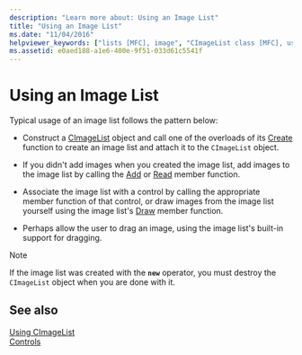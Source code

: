 ```yaml
---
description: "Learn more about: Using an Image List"
title: "Using an Image List"
ms.date: "11/04/2016"
helpviewer_keywords: ["lists [MFC], image", "CImageList class [MFC], using", "image lists [MFC]"]
ms.assetid: e0aed188-a1e6-400e-9f51-033d61c5541f
---
```

# Using an Image List

Typical usage of an image list follows the pattern below:

- Construct a [CImageList](../mfc/reference/cimagelist-class.md) object and call one of the overloads of its [Create](../mfc/reference/cimagelist-class.md#create) function to create an image list and attach it to the `CImageList` object.

- If you didn't add images when you created the image list, add images to the image list by calling the [Add](../mfc/reference/cimagelist-class.md#add) or [Read](../mfc/reference/cimagelist-class.md#read) member function.

- Associate the image list with a control by calling the appropriate member function of that control, or draw images from the image list yourself using the image list's [Draw](../mfc/reference/cimagelist-class.md#draw) member function.

- Perhaps allow the user to drag an image, using the image list's built-in support for dragging.

> [!NOTE]
> If the image list was created with the **`new`** operator, you must destroy the `CImageList` object when you are done with it.

## See also

[Using CImageList](../mfc/using-cimagelist.md)<br/>
[Controls](../mfc/controls-mfc.md)
